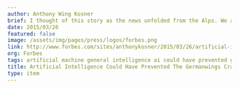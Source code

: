 ```yaml
---
author: Anthony Wing Kosner
brief: I thought of this story as the news unfolded from the Alps. We are so concerned, it seems, about giving machines too much power that we appear to miss the fact that the largest existential threat to humans is other humans.
date: 2015/03/26
featured: false
image: /assets/img/pages/press/logos/forbes.png
link: http://www.forbes.com/sites/anthonykosner/2015/03/26/artificial-intelligence-could-have-prevented-the-germanwings-crash/
org: Forbes
tags: artificial machine general intelligence ai could have prevented germanwings crash jeff hawkins numenta nupic
title: Artificial Intelligence Could Have Prevented The Germanwings Crash
type: item
---
```

